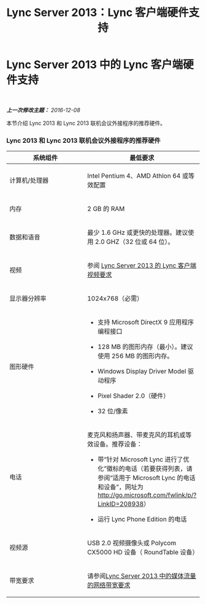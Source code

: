 ﻿---
title: Lync Server 2013：Lync 客户端硬件支持
TOCTitle: Lync 客户端硬件支持
ms:assetid: 91b84b67-965c-45c0-808c-bab680a5e10a
ms:mtpsurl: https://technet.microsoft.com/zh-cn/library/JJ688134(v=OCS.15)
ms:contentKeyID: 49888513
ms.date: 12/10/2016
mtps_version: v=OCS.15
ms.translationtype: HT
---

# Lync Server 2013 中的 Lync 客户端硬件支持

 

_**上一次修改主题：** 2016-12-08_

本节介绍 Lync 2013 和 Lync 2013 联机会议外接程序的推荐硬件。

### Lync 2013 和 Lync 2013 联机会议外接程序的推荐硬件

<table>
<colgroup>
<col style="width: 50%" />
<col style="width: 50%" />
</colgroup>
<thead>
<tr class="header">
<th>系统组件</th>
<th>最低要求</th>
</tr>
</thead>
<tbody>
<tr class="odd">
<td><p>计算机/处理器</p></td>
<td><p>Intel Pentium 4、AMD Athlon 64 或等效配置</p></td>
</tr>
<tr class="even">
<td><p>内存</p></td>
<td><p>2 GB 的 RAM</p></td>
</tr>
<tr class="odd">
<td><p>数据和语音</p></td>
<td><p>最少 1.6 GHz 或更快的处理器。建议使用 2.0 GHZ（32 位或 64 位）。</p></td>
</tr>
<tr class="even">
<td><p>视频</p></td>
<td><p>参阅 <a href="lync-server-2013-lync-client-video-requirements.md">Lync Server 2013 的 Lync 客户端视频要求</a></p></td>
</tr>
<tr class="odd">
<td><p>显示器分辨率</p></td>
<td><p>1024x768（必需）</p></td>
</tr>
<tr class="even">
<td><p>图形硬件</p></td>
<td><ul>
<li><p>支持 Microsoft DirectX 9 应用程序编程接口</p></li>
<li><p>128 MB 的图形内存（最小）。建议使用 256 MB 的图形内存。</p></li>
<li><p>Windows Display Driver Model 驱动程序</p></li>
<li><p>Pixel Shader 2.0（硬件）</p></li>
<li><p>32 位/像素</p></li>
</ul></td>
</tr>
<tr class="odd">
<td><p>电话</p></td>
<td><p>麦克风和扬声器、带麦克风的耳机或等效设备。推荐设备：</p>
<ul>
<li><p>带“针对 Microsoft Lync 进行了优化”徽标的电话（若要获得列表，请参阅“适用于 Microsoft Lync 的电话和设备”，网址为 <a href="http://go.microsoft.com/fwlink/p/?linkid=208938">http://go.microsoft.com/fwlink/p/?LinkID=208938</a>）</p></li>
<li><p>运行 Lync Phone Edition 的电话</p></li>
</ul></td>
</tr>
<tr class="even">
<td><p>视频源</p></td>
<td><p>USB 2.0 视频摄像头或 Polycom CX5000 HD 设备（ RoundTable 设备）</p></td>
</tr>
<tr class="odd">
<td><p>带宽要求</p></td>
<td><p>请参阅<a href="lync-server-2013-network-bandwidth-requirements-for-media-traffic.md">Lync Server 2013 中的媒体流量的网络带宽要求</a></p></td>
</tr>
</tbody>
</table>

